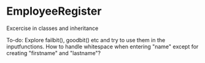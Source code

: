 # EmployeeRegister
Excercise in classes and inheritance

To-do:
Explore failbit(), goodbit() etc and try to use them in the inputfunctions.
How to handle whitespace when entering "name" except for creating "firstname" and "lastname"?

